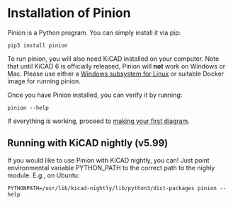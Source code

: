 # Installation of Pinion

Pinion is a Python program. You can simply install it via pip:

```
pip3 install pinion
```

To run pinion, you will also need KiCAD installed on your computer. Note that
until KiCAD 6 is officially released, Pinion will **not** work on Windows or Mac.
Please use either a [Windows subsystem for
Linux](https://docs.microsoft.com/en-us/windows/wsl/install-win10) or suitable
Docker image for running pinion.

Once you have Pinion installed, you can verify it by running:

```
pinion --help
```

If everything is working, proceed to [making your first
diagram](diagramWalkthrough.md).


## Running with KiCAD nightly (v5.99)

If you would like to use Pinion with KiCAD nightly, you can! Just point
environmental variable PYTHON_PATH to the correct path to the nighly module.
E.g., on Ubuntu:

```
PYTHONPATH=/usr/lib/kicad-nightly/lib/python3/dist-packages pinion --help
```
